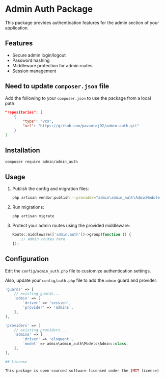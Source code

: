 # Admin Auth Package

This package provides authentication features for the admin section of your application.

## Features

- Secure admin login/logout
- Password hashing
- Middleware protection for admin routes
- Session management

## Need to update `composer.json` file

Add the following to your `composer.json` to use the package from a local path:

```json
"repositories": [
    {
        "type": "vcs",
        "url": "https://github.com/pavanraj92/admin-auth.git"
    }
]
```

## Installation

```bash
composer require admin/admin_auth
````

## Usage

1. Publish the config and migration files:
   ```bash
   php artisan vendor:publish --provider="admin\admin_auth\AdminModuleServiceProvider"
   ```
2. Run migrations:
   ```bash
   php artisan migrate
   ```
3. Protect your admin routes using the provided middleware:
   ```php
   Route::middleware(['admin.auth'])->group(function () {
       // Admin routes here
   });
   ```

## Configuration

Edit the `config/admin_auth.php` file to customize authentication settings.

Also, update your `config/auth.php` file to add the `admin` guard and provider:

```php
'guards' => [
    // existing guards...
    'admin' => [
        'driver' => 'session',
        'provider' => 'admins',
    ],
],

'providers' => [
    // existing providers...
    'admins' => [
        'driver' => 'eloquent',
        'model' => admin\admin_auth\Models\Admin::class,
    ],
],

## License

This package is open-sourced software licensed under the [MIT license](LICENSE).
